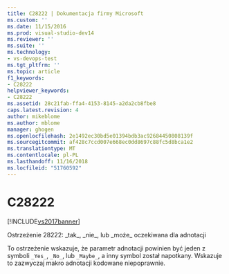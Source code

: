 ```yaml
---
title: C28222 | Dokumentacja firmy Microsoft
ms.custom: ''
ms.date: 11/15/2016
ms.prod: visual-studio-dev14
ms.reviewer: ''
ms.suite: ''
ms.technology:
- vs-devops-test
ms.tgt_pltfrm: ''
ms.topic: article
f1_keywords:
- C28222
helpviewer_keywords:
- C28222
ms.assetid: 28c21fab-ffa4-4153-8145-a2da2cb8fbe8
caps.latest.revision: 4
author: mikeblome
ms.author: mblome
manager: ghogen
ms.openlocfilehash: 2e1492ec30bd5e01394bdb3ac92684450808139f
ms.sourcegitcommit: af428c7ccd007e668ec0dd8697c88fc5d8bca1e2
ms.translationtype: MT
ms.contentlocale: pl-PL
ms.lasthandoff: 11/16/2018
ms.locfileid: "51760592"
---
```

# <a name="c28222"></a>C28222
[!INCLUDE[vs2017banner](../includes/vs2017banner.md)]

Ostrzeżenie 28222: \_tak\_, \_nie\_, lub \_może\_ oczekiwana dla adnotacji  
  
 To ostrzeżenie wskazuje, że parametr adnotacji powinien być jeden z symboli `_Yes_`, `_No_`, lub `_Maybe_`, a inny symbol został napotkany. Wskazuje to zazwyczaj makro adnotacji kodowane niepoprawnie.



